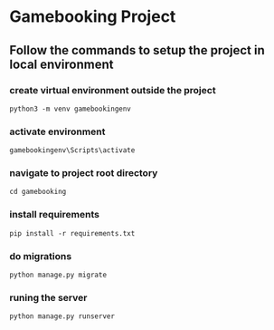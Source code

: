# Gamebooking Project



## Follow the commands to setup the project in local environment

### create virtual environment outside the project
`python3 -m venv gamebookingenv`

### activate environment
`gamebookingenv\Scripts\activate`

### navigate to project root directory
`cd gamebooking`

### install requirements
`pip install -r requirements.txt`

### do migrations
`python manage.py migrate`

### runing the server
`python manage.py runserver`
